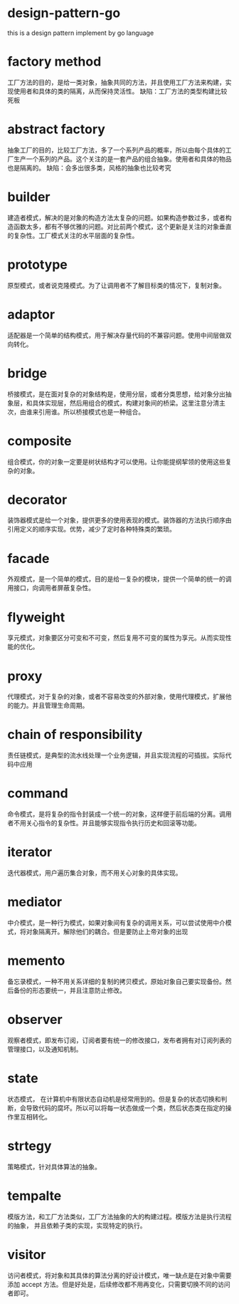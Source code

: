 # design-pattern-go
this is a design pattern implement by go language

# factory method
工厂方法的目的，是给一类对象，抽象共同的方法，并且使用工厂方法来构建，实现使用者和具体的类的隔离，从而保持灵活性。
缺陷：工厂方法的类型构建比较死板

# abstract factory
抽象工厂的目的，比较工厂方法，多了一个系列产品的概率，所以由每个具体的工厂生产一个系列的产品。这个关注的是一套产品的组合抽象。使用者和具体的物品也是隔离的。
缺陷：会多出很多类，风格的抽象也比较考究


# builder
建造者模式，解决的是对象的构造方法太复杂的问题。如果构造参数过多，或者构造函数太多，都有不够优雅的问题。对比前两个模式，这个更新是关注的对象垂直的复杂性。工厂模式关注的水平层面的复杂性。


# prototype
原型模式，或者说克隆模式。为了让调用者不了解目标类的情况下，复制对象。


# adaptor
适配器是一个简单的结构模式，用于解决存量代码的不兼容问题。使用中间层做双向转化。

# bridge
桥接模式，是在面对复杂的对象结构是，使用分层，或者分类思想，给对象分出抽象层，和具体实现层，然后用组合的模式，构建对象间的桥梁。这里注意分清主次，由谁来引用谁。所以桥接模式也是一种组合。

# composite
组合模式，你的对象一定要是树状结构才可以使用。让你能提纲挈领的使用这些复杂的对象。

# decorator
装饰器模式是给一个对象，提供更多的使用表现的模式。装饰器的方法执行顺序由引用定义的顺序实现。优势，减少了定时各种特殊类的繁琐。

# facade
外观模式，是一个简单的模式，目的是给一复杂的模块，提供一个简单的统一的调用接口，向调用者屏蔽复杂性。

# flyweight
享元模式，对象要区分可变和不可变，然后复用不可变的属性为享元。从而实现性能的优化。

# proxy
代理模式，对于复杂的对象，或者不容易改变的外部对象，使用代理模式，扩展他的能力。并且管理生命周期。

# chain of responsibility
责任链模式，是典型的流水线处理一个业务逻辑，并且实现流程的可插拔。实际代码中应用

# command
命令模式，是将复杂的指令封装成一个统一的对象，这样便于前后端的分离。调用者不用关心指令的复杂性。并且能够实现指令执行历史和回滚等功能。

# iterator
迭代器模式，用户遍历集合对象，而不用关心对象的具体实现。

# mediator
中介模式，是一种行为模式，如果对象间有复杂的调用关系，可以尝试使用中介模式，将对象隔离开。解除他们的耦合。但是要防止上帝对象的出现

# memento
备忘录模式，一种不用关系详细的复制的拷贝模式，原始对象自己要实现备份。然后备份的形态要统一，并且注意防止修改。

# observer
观察者模式，即发布订阅，订阅者要有统一的修改接口，发布者拥有对订阅列表的管理接口，以及通知机制。

# state
状态模式， 在计算机中有限状态自动机是经常用到的。但是复杂的状态切换和判断，会导致代码的腐坏。所以可以将每一状态做成一个类，然后状态类在指定的操作里互相转化。

# strtegy
策略模式，针对具体算法的抽象。

# tempalte 
模版方法，和工厂方法类似，工厂方法抽象的大的构建过程。模版方法是执行流程的抽象， 并且依赖子类的实现，实现特定的执行。

# visitor
访问者模式，将对象和其具体的算法分离的好设计模式，唯一缺点是在对象中需要添加 accept 方法。但是好处是，后续修改都不用再变化，只需要切换不同的访问者即可。